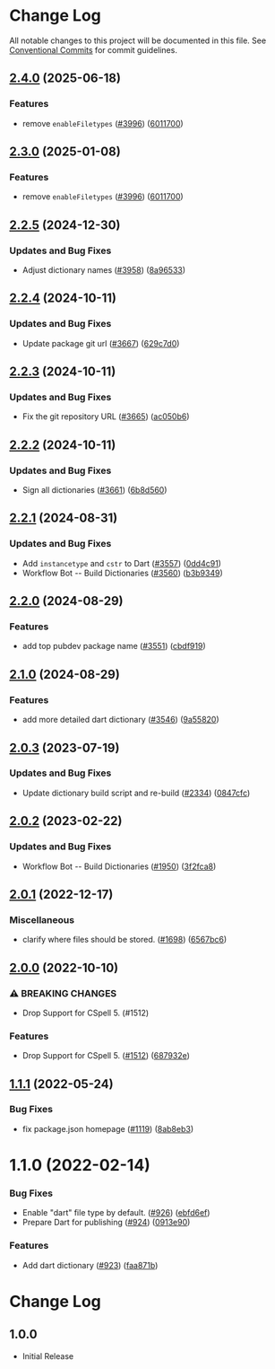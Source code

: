 # Change Log

All notable changes to this project will be documented in this file.
See [Conventional Commits](https://conventionalcommits.org) for commit guidelines.

## [2.4.0](https://github.com/JoshuaKGoldberg/cspell-dicts/compare/@cspell/dict-dart@2.3.0...@cspell/dict-dart@2.4.0) (2025-06-18)


### Features

* remove `enableFiletypes` ([#3996](https://github.com/JoshuaKGoldberg/cspell-dicts/issues/3996)) ([6011700](https://github.com/JoshuaKGoldberg/cspell-dicts/commit/6011700cc2d90edd2048f293fe2235b6212a805a))

## [2.3.0](https://github.com/streetsidesoftware/cspell-dicts/compare/@cspell/dict-dart@2.2.5...@cspell/dict-dart@2.3.0) (2025-01-08)


### Features

* remove `enableFiletypes` ([#3996](https://github.com/streetsidesoftware/cspell-dicts/issues/3996)) ([6011700](https://github.com/streetsidesoftware/cspell-dicts/commit/6011700cc2d90edd2048f293fe2235b6212a805a))

## [2.2.5](https://github.com/streetsidesoftware/cspell-dicts/compare/@cspell/dict-dart@2.2.4...@cspell/dict-dart@2.2.5) (2024-12-30)


### Updates and Bug Fixes

* Adjust dictionary names ([#3958](https://github.com/streetsidesoftware/cspell-dicts/issues/3958)) ([8a96533](https://github.com/streetsidesoftware/cspell-dicts/commit/8a96533bec21280103740868b81559437c413501))

## [2.2.4](https://github.com/streetsidesoftware/cspell-dicts/compare/@cspell/dict-dart@2.2.3...@cspell/dict-dart@2.2.4) (2024-10-11)


### Updates and Bug Fixes

* Update package git url ([#3667](https://github.com/streetsidesoftware/cspell-dicts/issues/3667)) ([629c7d0](https://github.com/streetsidesoftware/cspell-dicts/commit/629c7d0a5e1bacad1d3874b1f8372edc3494ef97))

## [2.2.3](https://github.com/streetsidesoftware/cspell-dicts/compare/@cspell/dict-dart@2.2.2...@cspell/dict-dart@2.2.3) (2024-10-11)


### Updates and Bug Fixes

* Fix the git repository URL ([#3665](https://github.com/streetsidesoftware/cspell-dicts/issues/3665)) ([ac050b6](https://github.com/streetsidesoftware/cspell-dicts/commit/ac050b697d57820109995e92fac5ccc32ced1723))

## [2.2.2](https://github.com/streetsidesoftware/cspell-dicts/compare/@cspell/dict-dart@2.2.1...@cspell/dict-dart@2.2.2) (2024-10-11)


### Updates and Bug Fixes

* Sign all dictionaries ([#3661](https://github.com/streetsidesoftware/cspell-dicts/issues/3661)) ([6b8d560](https://github.com/streetsidesoftware/cspell-dicts/commit/6b8d560cf51a593458ce42bca415859f872cfc97))

## [2.2.1](https://github.com/streetsidesoftware/cspell-dicts/compare/@cspell/dict-dart@2.2.0...@cspell/dict-dart@2.2.1) (2024-08-31)


### Updates and Bug Fixes

* Add `instancetype` and `cstr` to Dart ([#3557](https://github.com/streetsidesoftware/cspell-dicts/issues/3557)) ([0dd4c91](https://github.com/streetsidesoftware/cspell-dicts/commit/0dd4c9148a4dd84e6de5af6380fbb90f51fce38b))
* Workflow Bot -- Build Dictionaries ([#3560](https://github.com/streetsidesoftware/cspell-dicts/issues/3560)) ([b3b9349](https://github.com/streetsidesoftware/cspell-dicts/commit/b3b934945a99dd019f9bb88ff93f44aacb67a9ed))

## [2.2.0](https://github.com/streetsidesoftware/cspell-dicts/compare/@cspell/dict-dart@2.1.0...@cspell/dict-dart@2.2.0) (2024-08-29)


### Features

* add top pubdev package name ([#3551](https://github.com/streetsidesoftware/cspell-dicts/issues/3551)) ([cbdf919](https://github.com/streetsidesoftware/cspell-dicts/commit/cbdf9190b2c67025fa90581210efe69f2ab8d68f))

## [2.1.0](https://github.com/streetsidesoftware/cspell-dicts/compare/@cspell/dict-dart@2.0.3...@cspell/dict-dart@2.1.0) (2024-08-29)


### Features

* add more detailed dart dictionary ([#3546](https://github.com/streetsidesoftware/cspell-dicts/issues/3546)) ([9a55820](https://github.com/streetsidesoftware/cspell-dicts/commit/9a558202a30b2a7319f217b017608e04202b9f88))

## [2.0.3](https://github.com/streetsidesoftware/cspell-dicts/compare/@cspell/dict-dart@2.0.2...@cspell/dict-dart@2.0.3) (2023-07-19)


### Updates and Bug Fixes

* Update dictionary build script and re-build ([#2334](https://github.com/streetsidesoftware/cspell-dicts/issues/2334)) ([0847cfc](https://github.com/streetsidesoftware/cspell-dicts/commit/0847cfc9623018940e7761e08eeba0ec7c0a320e))

## [2.0.2](https://github.com/streetsidesoftware/cspell-dicts/compare/@cspell/dict-dart@2.0.1...@cspell/dict-dart@2.0.2) (2023-02-22)


### Updates and Bug Fixes

* Workflow Bot -- Build Dictionaries ([#1950](https://github.com/streetsidesoftware/cspell-dicts/issues/1950)) ([3f2fca8](https://github.com/streetsidesoftware/cspell-dicts/commit/3f2fca8b64c800723cc572f5ef83e92d5ec64673))

## [2.0.1](https://github.com/streetsidesoftware/cspell-dicts/compare/@cspell/dict-dart@2.0.0...@cspell/dict-dart@2.0.1) (2022-12-17)


### Miscellaneous

* clarify where files should be stored. ([#1698](https://github.com/streetsidesoftware/cspell-dicts/issues/1698)) ([6567bc6](https://github.com/streetsidesoftware/cspell-dicts/commit/6567bc62130404cb32945bdcc3bf07316c839396))

## [2.0.0](https://github.com/streetsidesoftware/cspell-dicts/compare/@cspell/dict-dart@1.1.1...@cspell/dict-dart@2.0.0) (2022-10-10)


### ⚠ BREAKING CHANGES

* Drop Support for CSpell 5. (#1512)

### Features

* Drop Support for CSpell 5. ([#1512](https://github.com/streetsidesoftware/cspell-dicts/issues/1512)) ([687932e](https://github.com/streetsidesoftware/cspell-dicts/commit/687932e187e4bce87d7904e3a2e53dd6de6ac372))

## [1.1.1](https://github.com/streetsidesoftware/cspell-dicts/compare/@cspell/dict-dart@1.1.0...@cspell/dict-dart@1.1.1) (2022-05-24)


### Bug Fixes

* fix package.json homepage ([#1119](https://github.com/streetsidesoftware/cspell-dicts/issues/1119)) ([8ab8eb3](https://github.com/streetsidesoftware/cspell-dicts/commit/8ab8eb3733b7b9c783b5d93fdeff4d4ca739e8f4))





# 1.1.0 (2022-02-14)


### Bug Fixes

* Enable "dart" file type by default. ([#926](https://github.com/streetsidesoftware/cspell-dicts/issues/926)) ([ebfd6ef](https://github.com/streetsidesoftware/cspell-dicts/commit/ebfd6efc72b0b87a4d4953f0a7354335c08e9641))
* Prepare Dart for publishing ([#924](https://github.com/streetsidesoftware/cspell-dicts/issues/924)) ([0913e90](https://github.com/streetsidesoftware/cspell-dicts/commit/0913e90b75fdd2b278f84978bb838c946054d0ae))


### Features

* Add dart dictionary ([#923](https://github.com/streetsidesoftware/cspell-dicts/issues/923)) ([faa871b](https://github.com/streetsidesoftware/cspell-dicts/commit/faa871b7d7bd7232b1b4f1953a70bf5c5d373326))





# Change Log

## 1.0.0

- Initial Release
